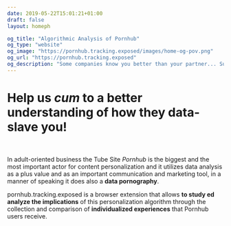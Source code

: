 ```yaml
---
date: 2019-05-22T15:01:21+01:00
draft: false
layout: homeph

og_title: "Algorithmic Analysis of Pornhub"
og_type: "website"
og_image: "https://pornhub.tracking.exposed/images/home-og-pov.png"
og_url: "https://pornhub.tracking.exposed"
og_description: "Some companies know you better than your partner... Supervise your personalized experience on Pornhub and your interactions with the website. Take care about your self-intimacy and take control of your sexual archetype"
---
```


# Help us *cum* to a better understanding of how they data-slave you!
<br>

In adult-oriented business the Tube Site *Pornhub* is the biggest and the most important actor for content personalization and it utilizes data analysis as a plus value and as an important communication and marketing tool, in a manner of speaking it does also a **data pornography**.

pornhub.tracking.exposed is a browser extension that allows __to study ed analyze the implications__ of this personalization algorithm through the collection and comparison of __individualized experiences__ that Pornhub users receive.

